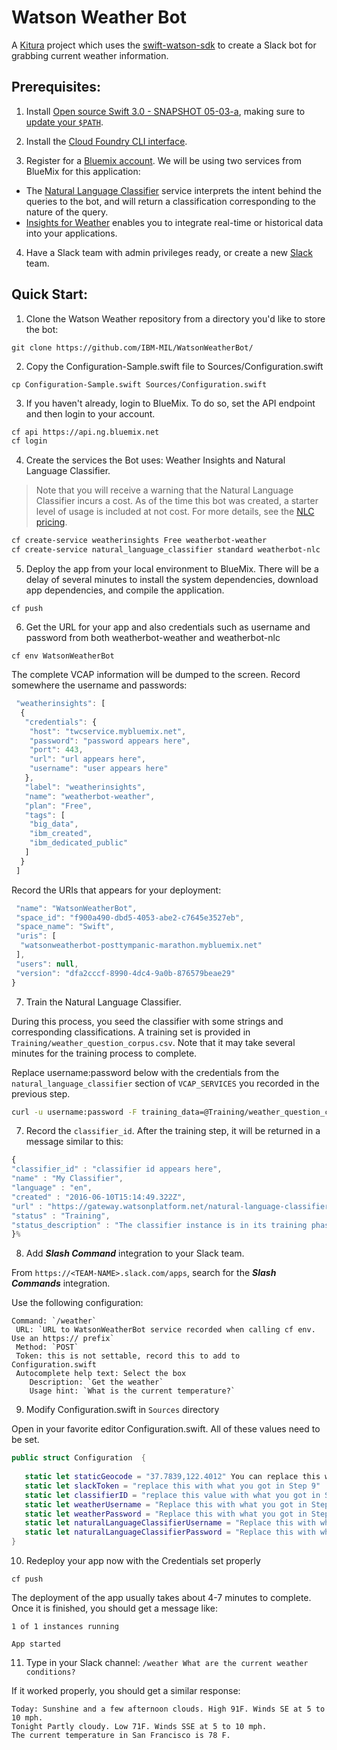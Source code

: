 # Watson Weather Bot

A [Kitura](https://github.com/IBM-Swift/Kitura) project which uses the [swift-watson-sdk](https://github.com/IBM-Swift/swift-watson-sdk) to create a Slack bot for grabbing current weather information.

## Prerequisites:

1. Install [Open source Swift 3.0 - SNAPSHOT 05-03-a](https://swift.org/download/#snapshots), making sure to [update your `$PATH`](https://swift.org/getting-started/#installing-swift). 

2. Install the [Cloud Foundry CLI interface](https://github.com/cloudfoundry/cli#downloads).

3. Register for a [Bluemix account](https://console.ng.bluemix.net/registration/). We will be using two services from BlueMix for this application:
  * The [Natural Language Classifier](http://www.ibm.com/smarterplanet/us/en/ibmwatson/developercloud/nl-classifier.html) service interprets the intent behind the queries to the bot, and will return a classification corresponding to the nature of the query.
  * [Insights for Weather](https://console.ng.bluemix.net/catalog/services/insights-for-weather) enables you to integrate real-time or historical data into your applications.

4. Have a Slack team with admin privileges ready, or create a new [Slack](https://slack.com/) team.


## Quick Start:

1. Clone the Watson Weather repository from a directory you'd like to store the bot:

  `git clone https://github.com/IBM-MIL/WatsonWeatherBot/`

2. Copy the Configuration-Sample.swift file to Sources/Configuration.swift

 `cp Configuration-Sample.swift Sources/Configuration.swift`

3. If you haven't already, login to BlueMix. To do so, set the API endpoint and then login to your account.

 ```bash
 cf api https://api.ng.bluemix.net
 cf login
 ```

4. Create the services the Bot uses: Weather Insights and Natural Language Classifier.

 > Note that you will receive a warning that the Natural Language Classifier incurs a cost. As of the time this bot was created, a starter level of usage is included at not cost. For more details, see the [NLC pricing](http://www.ibm.com/smarterplanet/us/en/ibmwatson/developercloud/nl-classifier.html#pricing-block).

 ```bash
 cf create-service weatherinsights Free weatherbot-weather
 cf create-service natural_language_classifier standard weatherbot-nlc
 ```
 
5. Deploy the app from your local environment to BlueMix. There will be a delay of several minutes to install the system dependencies, download app dependencies, and compile the application.

 `cf push`
 
6. Get the URL for your app and also credentials such as username and password from both weatherbot-weather and weatherbot-nlc

 `cf env WatsonWeatherBot`
  
 The complete VCAP information will be dumped to the screen. Record somewhere the username and passwords:
  
 ```javascript
  "weatherinsights": [
   {
    "credentials": {
     "host": "twcservice.mybluemix.net",
     "password": "password appears here",
     "port": 443,
     "url": "url appears here",
     "username": "user appears here"
    },
    "label": "weatherinsights",
    "name": "weatherbot-weather",
    "plan": "Free",
    "tags": [
     "big_data",
     "ibm_created",
     "ibm_dedicated_public"
    ]
   }
  ]
 ```
  
 Record the URIs that appears for your deployment:
  
 ```javascript
  "name": "WatsonWeatherBot",
  "space_id": "f900a490-dbd5-4053-abe2-c7645e3527eb",
  "space_name": "Swift",
  "uris": [
   "watsonweatherbot-posttympanic-marathon.mybluemix.net"
  ],
  "users": null,
  "version": "dfa2cccf-8990-4dc4-9a0b-876579beae29"
 }
 ```
 
7. Train the Natural Language Classifier. 
 
 During this process, you seed the classifier with some strings and corresponding classifications. A training set is provided in `Training/weather_question_corpus.csv`. Note that it may take several minutes for the training process to complete.
 
 Replace username:password below with the credentials from the `natural_language_classifier` section of `VCAP_SERVICES` you recorded in the previous step.
 
  ```bash
  curl -u username:password -F training_data=@Training/weather_question_corpus.csv -F training_metadata="{\"language\":\"en\",\"name\":\"My Classifier\"}" "https://gateway.watsonplatform.net/natural-language-classifier/api/v1/classifiers"
  ```

7. Record the `classifier_id`. After the training step, it will be returned in a message similar to this:

  ```javascript
 {
  "classifier_id" : "classifier id appears here",
  "name" : "My Classifier",
  "language" : "en",
  "created" : "2016-06-10T15:14:49.322Z",
  "url" : "https://gateway.watsonplatform.net/natural-language-classifier/api/v1/classifiers/classifier id",
  "status" : "Training",
  "status_description" : "The classifier instance is in its training phase, not yet ready to accept classify requests"
 }%
 ```

8. Add ***Slash Command*** integration to your Slack team. 

 From `https://<TEAM-NAME>.slack.com/apps`, search for the ***Slash Commands*** integration.

 Use the following configuration:
 
 ```
 Command: `/weather`
  URL: `URL to WatsonWeatherBot service recorded when calling cf env. Use an https:// prefix`
  Method: `POST`
  Token: this is not settable, record this to add to Configuration.swift
  Autocomplete help text: Select the box
     Description: `Get the weather`
     Usage hint: `What is the current temperature?`
 ```
 
9. Modify Configuration.swift in `Sources` directory

 Open in your favorite editor Configuration.swift. All of these values need to be set.
 
 ```Swift
 public struct Configuration  {
    
    static let staticGeocode = "37.7839,122.4012" You can replace this with any longitude and latitude
    static let slackToken = "replace this with what you got in Step 9"
    static let classifierID = "replace this value with what you got in Step 8"
    static let weatherUsername = "Replace this with what you got in Step 6"
    static let weatherPassword = "Replace this with what you got in Step 6"
    static let naturalLanguageClassifierUsername = "Replace this with what you got in Step 6"
    static let naturalLanguageClassifierPassword = "Replace this with what you got in Step 6"
}
```

10. Redeploy your app now with the Credentials set properly

 `cf push`
  
 The deployment of the app usually takes about 4-7 minutes to complete. Once it is finished, you should get a message like:
  
 ```
 1 of 1 instances running 

 App started
 ```
  
11. Type in your Slack channel: `/weather What are the current weather conditions?`

 If it worked properly, you should get a similar response:
 
 ```
 Today: Sunshine and a few afternoon clouds. High 91F. Winds SE at 5 to 10 mph. 
 Tonight Partly cloudy. Low 71F. Winds SSE at 5 to 10 mph. 
 The current temperature in San Francisco is 78 F.
 ```
